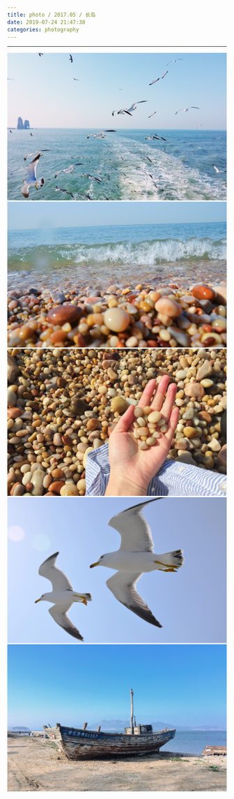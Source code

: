 ```yaml
---
title: photo / 2017.05 / 长岛
date: 2019-07-24 21:47:38
categories: photography
---
```


-------------------

![](190724-1/01.jpg)
![](190724-1/02.jpg)
![](190724-1/03.jpg)
![](190724-1/04.jpg)
![](190724-1/05.jpg)

